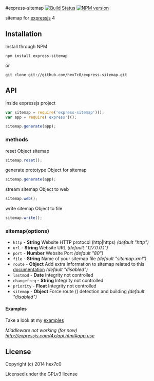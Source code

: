 #express-sitemap [![Build Status](https://travis-ci.org/hex7c0/express-sitemap.svg?branch=master)](https://travis-ci.org/hex7c0/express-sitemap) [![NPM version](https://badge.fury.io/js/express-sitemap.svg)](http://badge.fury.io/js/express-sitemap)

sitemap for [expressjs](http://expressjs.com/) 4

## Installation

Install through NPM

```
npm install express-sitemap
```
or
```
git clone git://github.com/hex7c0/express-sitemap.git
```

## API

inside expressjs project
```js
var sitemap = require('express-sitemap')();
var app = require('express')();

sitemap.generate(app);
```

### methods

reset Object sitemap
```js
sitemap.reset();
```

generate prototype Object for sitemap
```js
sitemap.generate(app);
```

stream sitemap Object to web
```js
sitemap.web();
```

write sitemap Object to file
```js
sitemap.write();
```

### sitemap(options)

 - `http` - **String** Website HTTP protocol (http|https) *(default "http")*
 - `url` - **String** Website URL *(default "127.0.0.1")*
 - `port` - **Number** Website Port *(default "80")*
 - `file` - **String** Name of your sitemap file *(default "sitemap.xml")*
 - `route` - **Object** Add extra information to sitemap related to this [documentation](http://www.sitemaps.org/protocol.html#xmlTagDefinitions) *(default "disabled")*
  - `lastmod` - **Date** Integrity not controlled
  - `changefreq` - **String** Integrity not controlled
  - `priority` - **Float** Integrity not controlled
 - `sitemap` - **Object** Force route (<loc>) detection and building *(default "disabled")*

#### Examples

Take a look at my [examples](https://github.com/hex7c0/express-sitemap/tree/master/examples)

_Middleware not working (for now) http://expressjs.com/4x/api.html#app.use_

## License
Copyright (c) 2014 hex7c0

Licensed under the GPLv3 license
